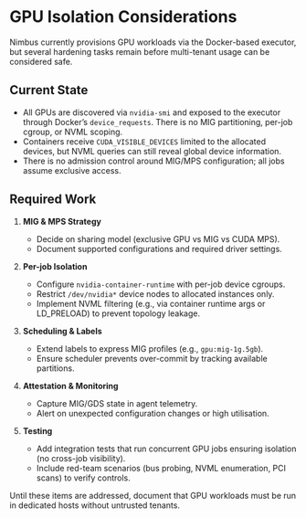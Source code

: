 # GPU Isolation Considerations

Nimbus currently provisions GPU workloads via the Docker-based executor, but several hardening tasks remain before multi-tenant usage can be considered safe.

## Current State

- All GPUs are discovered via `nvidia-smi` and exposed to the executor through Docker’s `device_requests`. There is no MIG partitioning, per-job cgroup, or NVML scoping.
- Containers receive `CUDA_VISIBLE_DEVICES` limited to the allocated devices, but NVML queries can still reveal global device information.
- There is no admission control around MIG/MPS configuration; all jobs assume exclusive access.

## Required Work

1. **MIG & MPS Strategy**
   - Decide on sharing model (exclusive GPU vs MIG vs CUDA MPS).
   - Document supported configurations and required driver settings.

2. **Per-job Isolation**
   - Configure `nvidia-container-runtime` with per-job device cgroups.
   - Restrict `/dev/nvidia*` device nodes to allocated instances only.
   - Implement NVML filtering (e.g., via container runtime args or LD_PRELOAD) to prevent topology leakage.

3. **Scheduling & Labels**
   - Extend labels to express MIG profiles (e.g., `gpu:mig-1g.5gb`).
   - Ensure scheduler prevents over-commit by tracking available partitions.

4. **Attestation & Monitoring**
   - Capture MIG/GDS state in agent telemetry.
   - Alert on unexpected configuration changes or high utilisation.

5. **Testing**
   - Add integration tests that run concurrent GPU jobs ensuring isolation (no cross-job visibility).
   - Include red-team scenarios (bus probing, NVML enumeration, PCI scans) to verify controls.

Until these items are addressed, document that GPU workloads must be run in dedicated hosts without untrusted tenants.
